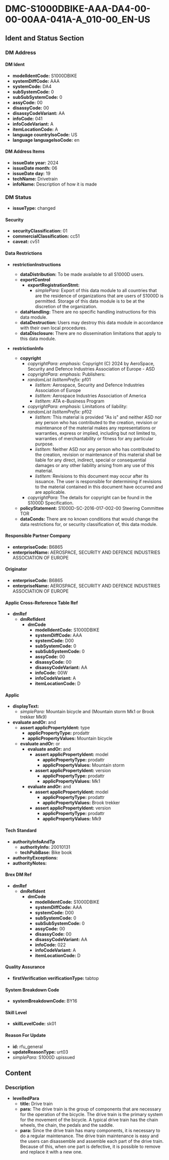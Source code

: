 # DMC-S1000DBIKE-AAA-DA4-00-00-00AA-041A-A_010-00_EN-US

## Ident and Status Section

### DM Address

#### DM Ident

*   **modelIdentCode:** S1000DBIKE
*   **systemDiffCode:** AAA
*   **systemCode:** DA4
*   **subSystemCode:** 0
*   **subSubSystemCode:** 0
*   **assyCode:** 00
*   **disassyCode:** 00
*   **disassyCodeVariant:** AA
*   **infoCode:** 041
*   **infoCodeVariant:** A
*   **itemLocationCode:** A
*   **language countryIsoCode:** US
*   **language languageIsoCode:** en

#### DM Address Items

*   **issueDate year:** 2024
*   **issueDate month:** 06
*   **issueDate day:** 19
*   **techName:** Drivetrain
*   **infoName:** Description of how it is made

### DM Status

*   **issueType:** changed

#### Security

*   **securityClassification:** 01
*   **commercialClassification:** cc51
*   **caveat:** cv51

#### Data Restrictions

*   **restrictionInstructions**
    *   **dataDistribution:** To be made available to all S1000D users.
    *   **exportControl**
        *   **exportRegistrationStmt:**
            *   *simplePara:* Export of this data module to all countries that are the residence of organizations that are users of S1000D is permitted. Storage of this data module is to be at the discretion of the organization.
    *   **dataHandling:** There are no specific handling instructions for this data module.
    *   **dataDestruction:** Users may destroy this data module in accordance with their own local procedures.
    *   **dataDisclosure:** There are no dissemination limitations that apply to this data module.

*   **restrictionInfo**
    *   **copyright**
        *   *copyrightPara:* *emphasis:* Copyright (C) 2024 by AeroSpace, Security and Defence Industries Association of Europe - ASD
        *   *copyrightPara:* *emphasis:* Publishers:
        *   *randomList listItemPrefix:* pf01
            *   *listItem:* Aerospace, Security and Defence Industries Association of Europe
            *   *listItem:* Aerospace Industries Association of America
            *   *listItem:* ATA e-Business Program
        *   *copyrightPara:* *emphasis:* Limitations of liability:
        *   *randomList listItemPrefix:* pf02
            *   *listItem:* This material is provided "As is" and neither ASD nor any person who has contributed to the creation, revision or maintenance of the material makes any representations or warranties, express or implied, including but not limited to, warranties of merchantability or fitness for any particular purpose.
            *   *listItem:* Neither ASD nor any person who has contributed to the creation, revision or maintenance of this material shall be liable for any direct, indirect, special or consequential damages or any other liability arising from any use of this material.
            *   *listItem:* Revisions to this document may occur after its issuance. The user is responsible for determining if revisions to the material contained in this document have occurred and are applicable.
        *   *copyrightPara:* The details for copyright can be found in the S1000D Specification.
    *   **policyStatement:** S1000D-SC-2016-017-002-00 Steering Committee TOR
    *   **dataConds:** There are no known conditions that would change the data restrictions for, or security classification of, this data module.

#### Responsible Partner Company

*   **enterpriseCode:** B6865
*   **enterpriseName:** AEROSPACE, SECURITY AND DEFENCE INDUSTRIES ASSOCIATION OF EUROPE

#### Originator

*   **enterpriseCode:** B6865
*   **enterpriseName:** AEROSPACE, SECURITY AND DEFENCE INDUSTRIES ASSOCIATION OF EUROPE

#### Applic Cross-Reference Table Ref

*   **dmRef**
    *   **dmRefIdent**
        *   **dmCode**
            *   **modelIdentCode:** S1000DBIKE
            *   **systemDiffCode:** AAA
            *   **systemCode:** D00
            *   **subSystemCode:** 0
            *   **subSubSystemCode:** 0
            *   **assyCode:** 00
            *   **disassyCode:** 00
            *   **disassyCodeVariant:** AA
            *   **infoCode:** 00W
            *   **infoCodeVariant:** A
            *   **itemLocationCode:** D

#### Applic

*   **displayText:**
    *   *simplePara:* Mountain bicycle and (Mountain storm Mk1 or Brook trekker Mk9)
*   **evaluate andOr:** and
    *   **assert applicPropertyIdent:** type
        *   **applicPropertyType:** prodattr
        *   **applicPropertyValues:** Mountain bicycle
    *   **evaluate andOr:** or
        *   **evaluate andOr:** and
            *   **assert applicPropertyIdent:** model
                *   **applicPropertyType:** prodattr
                *   **applicPropertyValues:** Mountain storm
            *   **assert applicPropertyIdent:** version
                *   **applicPropertyType:** prodattr
                *   **applicPropertyValues:** Mk1
        *   **evaluate andOr:** and
            *   **assert applicPropertyIdent:** model
                *   **applicPropertyType:** prodattr
                *   **applicPropertyValues:** Brook trekker
            *   **assert applicPropertyIdent:** version
                *   **applicPropertyType:** prodattr
                *   **applicPropertyValues:** Mk9

#### Tech Standard

*   **authorityInfoAndTp**
    *   **authorityInfo:** 20010131
    *   **techPubBase:** Bike book
*   **authorityExceptions:**
*   **authorityNotes:**

#### Brex DM Ref

*   **dmRef**
    *   **dmRefIdent**
        *   **dmCode**
            *   **modelIdentCode:** S1000DBIKE
            *   **systemDiffCode:** AAA
            *   **systemCode:** D00
            *   **subSystemCode:** 0
            *   **subSubSystemCode:** 0
            *   **assyCode:** 00
            *   **disassyCode:** 00
            *   **disassyCodeVariant:** AA
            *   **infoCode:** 022
            *   **infoCodeVariant:** A
            *   **itemLocationCode:** D

#### Quality Assurance

*   **firstVerification verificationType:** tabtop

#### System Breakdown Code

*   **systemBreakdownCode:** BY16

#### Skill Level

*   **skillLevelCode:** sk01

#### Reason For Update

*   **id:** rfu_general
*   **updateReasonType:** urt03
*   *simplePara:* S1000D upissued

## Content

### Description

*   **levelledPara**
    *   **title:** Drive train
    *   **para:** The drive train is the group of components that are necessary for the operation of the bicycle. The drive train is the primary system for the movement of the bicycle. A typical drive train has the chain wheels, the chain, the pedals and the saddle.
    *   **para:** Since the drive train has many components, it is necessary to do a regular maintenance. The drive train maintenance is easy and the users can disassemble and assemble each part of the drive train. Because of this, when one part is defective, it is possible to remove and replace it with a new one.